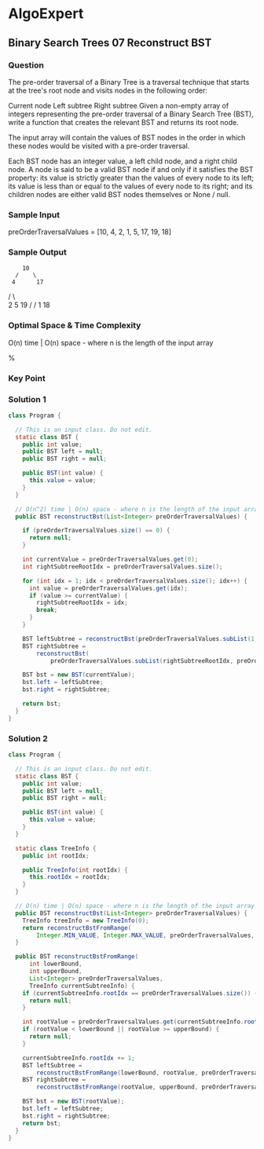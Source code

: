 # AlgoExpert

## Binary Search Trees 07 Reconstruct BST

### Question

The pre-order traversal of a Binary Tree is a traversal technique that starts at the tree's root node and visits nodes in the following order:

Current node
Left subtree
Right subtree
Given a non-empty array of integers representing the pre-order traversal of a Binary Search Tree (BST), write a function that creates the relevant BST and returns its root node.

The input array will contain the values of BST nodes in the order in which these nodes would be visited with a pre-order traversal.

Each BST node has an integer value, a left child node, and a right child node. A node is said to be a valid BST node if and only if it satisfies the BST property: its value is strictly greater than the values of every node to its left; its value is less than or equal to the values of every node to its right; and its children nodes are either valid BST nodes themselves or None / null.

### Sample Input

preOrderTraversalValues = [10, 4, 2, 1, 5, 17, 19, 18]

### Sample Output

        10 
      /    \
     4      17
   /   \      \
  2     5     19
 /           /
1           18

### Optimal Space & Time Complexity

O(n) time | O(n) space - where n is the length of the input array

%

### Key Point

### Solution 1

```java
class Program {

  // This is an input class. Do not edit.
  static class BST {
    public int value;
    public BST left = null;
    public BST right = null;

    public BST(int value) {
      this.value = value;
    }
  }

  // O(n^2) time | O(n) space - where n is the length of the input array
  public BST reconstructBst(List<Integer> preOrderTraversalValues) {

    if (preOrderTraversalValues.size() == 0) {
      return null;
    }

    int currentValue = preOrderTraversalValues.get(0);
    int rightSubtreeRootIdx = preOrderTraversalValues.size();

    for (int idx = 1; idx < preOrderTraversalValues.size(); idx++) {
      int value = preOrderTraversalValues.get(idx);
      if (value >= currentValue) {
        rightSubtreeRootIdx = idx;
        break;
      }
    }

    BST leftSubtree = reconstructBst(preOrderTraversalValues.subList(1, rightSubtreeRootIdx));
    BST rightSubtree =
        reconstructBst(
            preOrderTraversalValues.subList(rightSubtreeRootIdx, preOrderTraversalValues.size()));

    BST bst = new BST(currentValue);
    bst.left = leftSubtree;
    bst.right = rightSubtree;

    return bst;
  }
}

```

### Solution 2

```java
class Program {

  // This is an input class. Do not edit.
  static class BST {
    public int value;
    public BST left = null;
    public BST right = null;

    public BST(int value) {
      this.value = value;
    }
  }

  static class TreeInfo {
    public int rootIdx;

    public TreeInfo(int rootIdx) {
      this.rootIdx = rootIdx;
    }
  }

  // O(n) time | O(n) space - where n is the length of the input array
  public BST reconstructBst(List<Integer> preOrderTraversalValues) {
    TreeInfo treeInfo = new TreeInfo(0);
    return reconstructBstFromRange(
        Integer.MIN_VALUE, Integer.MAX_VALUE, preOrderTraversalValues, treeInfo);
  }

  public BST reconstructBstFromRange(
      int lowerBound,
      int upperBound,
      List<Integer> preOrderTraversalValues,
      TreeInfo currentSubtreeInfo) {
    if (currentSubtreeInfo.rootIdx == preOrderTraversalValues.size()) {
      return null;
    }

    int rootValue = preOrderTraversalValues.get(currentSubtreeInfo.rootIdx);
    if (rootValue < lowerBound || rootValue >= upperBound) {
      return null;
    }

    currentSubtreeInfo.rootIdx += 1;
    BST leftSubtree =
        reconstructBstFromRange(lowerBound, rootValue, preOrderTraversalValues, currentSubtreeInfo);
    BST rightSubtree =
        reconstructBstFromRange(rootValue, upperBound, preOrderTraversalValues, currentSubtreeInfo);

    BST bst = new BST(rootValue);
    bst.left = leftSubtree;
    bst.right = rightSubtree;
    return bst;
  }
}

```
